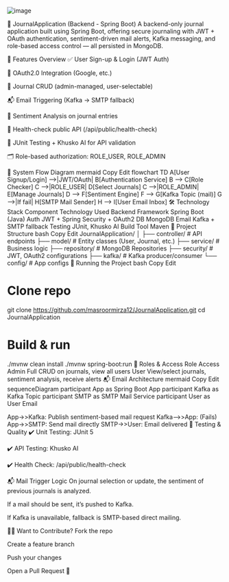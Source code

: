 ![image](https://github.com/user-attachments/assets/8064792b-c6f6-4ed3-9799-e2cd036fc8d1)

🧠 JournalApplication (Backend - Spring Boot)
A backend-only journal application built using Spring Boot, offering secure journaling with JWT + OAuth authentication, sentiment-driven mail alerts, Kafka messaging, and role-based access control — all persisted in MongoDB.

🚦 Features Overview
✅ User Sign-up & Login (JWT Auth)

🔐 OAuth2.0 Integration (Google, etc.)

📓 Journal CRUD (admin-managed, user-selectable)

📬 Email Triggering (Kafka → SMTP fallback)

🧠 Sentiment Analysis on journal entries

📡 Health-check public API (/api/public/health-check)

🧪 JUnit Testing + Khusko AI for API validation

🗂️ Role-based authorization: ROLE_USER, ROLE_ADMIN

🔄 System Flow Diagram
mermaid
Copy
Edit
flowchart TD
    A[User Signup/Login] -->|JWT/OAuth| B[Authentication Service]
    B --> C[Role Checker]
    C -->|ROLE_USER| D[Select Journals]
    C -->|ROLE_ADMIN| E[Manage Journals]
    D --> F[Sentiment Engine]
    F --> G[Kafka Topic (mail)]
    G -->|If fail| H[SMTP Mail Sender]
    H --> I[User Email Inbox]
🛠️ Technology Stack
Component	Technology Used
Backend Framework	Spring Boot (Java)
Auth	JWT + Spring Security + OAuth2
DB	MongoDB
Email	Kafka + SMTP fallback
Testing	JUnit, Khusko AI
Build Tool	Maven
📁 Project Structure
bash
Copy
Edit
JournalApplication/
│
├── controller/          # API endpoints
├── model/               # Entity classes (User, Journal, etc.)
├── service/             # Business logic
├── repository/          # MongoDB Repositories
├── security/            # JWT, OAuth2 configurations
├── kafka/               # Kafka producer/consumer
└── config/              # App configs
🚀 Running the Project
bash
Copy
Edit
# Clone repo
git clone https://github.com/masroormirza12/JournalApplication.git
cd JournalApplication

# Build & run
./mvnw clean install
./mvnw spring-boot:run
🔑 Roles & Access
Role	Access
Admin	Full CRUD on journals, view all users
User	View/select journals, sentiment analysis, receive alerts
📬 Email Architecture
mermaid
Copy
Edit
sequenceDiagram
  participant App as Spring Boot App
  participant Kafka as Kafka Topic
  participant SMTP as SMTP Mail Service
  participant User as User Email

  App->>Kafka: Publish sentiment-based mail request
  Kafka-->>App: (Fails)
  App->>SMTP: Send mail directly
  SMTP->>User: Email delivered
🧪 Testing & Quality
✔️ Unit Testing: JUnit 5

✔️ API Testing: Khusko AI

✔️ Health Check: /api/public/health-check

📬 Mail Trigger Logic
On journal selection or update, the sentiment of previous journals is analyzed.

If a mail should be sent, it’s pushed to Kafka.

If Kafka is unavailable, fallback is SMTP-based direct mailing.

🧑‍💻 Want to Contribute?
Fork the repo

Create a feature branch

Push your changes

Open a Pull Request 🚀

